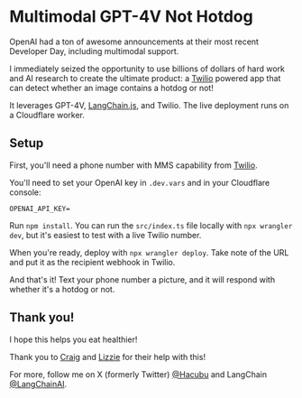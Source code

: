 # Multimodal GPT-4V Not Hotdog

OpenAI had a ton of awesome announcements at their most recent Developer Day, including multimodal support.

I immediately seized the opportunity to use billions of dollars of hard work and AI research to create the ultimate product:
a [Twilio](https://twilio.com) powered app that can detect whether an image contains a hotdog or not!

It leverages GPT-4V, [LangChain.js](https://github.com/langchain-ai/langchainjs), and Twilio. The live deployment runs on a Cloudflare worker.

## Setup

First, you'll need a phone number with MMS capability from [Twilio](https://twilio.com).

You'll need to set your OpenAI key in `.dev.vars` and in your Cloudflare console:

```
OPENAI_API_KEY=
```

Run `npm install`. You can run the `src/index.ts` file locally with `npx wrangler dev`, but it's easiest to test with a live Twilio number.

When you're ready, deploy with `npx wrangler deploy`. Take note of the URL and put it as the recipient webhook in Twilio.

And that's it! Text your phone number a picture, and it will respond with whether it's a hotdog or not.

## Thank you!

I hope this helps you eat healthier!

Thank you to [Craig](https://twitter.com/craigsdennis) and [Lizzie](https://twitter.com/lizziepika) for their help with this!

For more, follow me on X (formerly Twitter) [@Hacubu](https://x.com/hacubu/) and LangChain [@LangChainAI](https://x.com/LangChainAI/).
